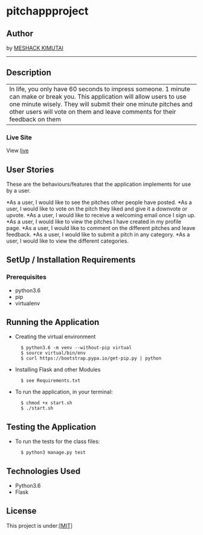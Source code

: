 # pitchappproject

## Author
by [MESHACK KIMUTAI](https://github.com/kimutaimeshack?tab=repositories)
*********
## Description

<table>
<tr>
<td>
In life, you only have 60 seconds to impress someone. 1 minute can make or break you. This application will allow users to use one minute wisely. They will submit their one minute pitches and other users will vote on them and leave comments for their feedback on them
</td>
</tr>
</table>

### Live Site
View [live](/https://myblogapp02.herokuapp.com/)
## User Stories
These are the behaviours/features that the application implements for use by a user.

*As a user, I would like to see the pitches other people have posted.
*As a user, I would like to vote on the pitch they liked and give it a downvote or upvote.
*As a user, I would like to receive a welcoming email once I sign up.
*As a user, I would like to view the pitches I have created in my profile page.
*As a user, I would like to comment on the different pitches and leave feedback.
*As a user, I would like to submit a pitch in any category.
*As a user, I would like to view the different categories.


## SetUp / Installation Requirements
### Prerequisites
* python3.6
* pip
* virtualenv

## Running the Application
* Creating the virtual environment

        $ python3.6 -m venv --without-pip virtual
        $ source virtual/bin/env
        $ curl https://bootstrap.pypa.io/get-pip.py | python

* Installing Flask and other Modules

        $ see Requirements.txt

* To run the application, in your terminal:

        $ chmod +x start.sh
        $ ./start.sh

## Testing the Application
* To run the tests for the class files:

        $ python3 manage.py test

## Technologies Used
* Python3.6
* Flask

## License
This project is under:[[MIT]](https://github.com/kimutaimeshack/personal-blogging-site/blob/master/LICENSE)
